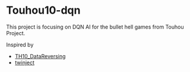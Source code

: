 # Touhou10-dqn  
This project is focusing on DQN AI for the bullet hell games from Touhou Project.
   
Inspired by
- [TH10_DataReversing](https://github.com/binvec/TH10_DataReversing)
- [twinject](https://github.com/Netdex/twinject)
